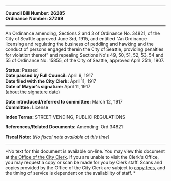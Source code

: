 * * * * *  
  
**Council Bill Number: [](#h0)[](#h2)26285**   
**Ordinance Number: 37269**  
  
* * * * *  
  
An Ordinance amending, Sections 2 and 3 of Ordinance No. 34821, of the City of Seattle approved June 3rd, 1915, and entitled "An Ordinance licensing and regulating the business of peddling and hawking and the conduct of persons engaged therein the City of Seattle, providing penalties for violation thereof" and repealing Sections No's 49, 50, 51, 52, 53, 54 and 55 of Ordinance No. 15855, of the City of Seattle, approved April 25th, 1907.  
  
**Status:** Passed   
**Date passed by Full Council:** April 9, 1917   
**Date filed with the City Clerk:** April 11, 1917   
**Date of Mayor's signature:** April 11, 1917   
[(about the signature date)](/~public/approvaldate.htm)   
  
  
**Date introduced/referred to committee:** March 12, 1917   
**Committee:** License   
  
**Index Terms:** STREET-VENDING, PUBLIC-REGULATIONS  
  
**References/Related Documents:** Amending: Ord 34821  
  
**Fiscal Note:** *(No fiscal note available at this time)*  
  
* * * * *  
  
*No text for this document is available on-line. You may view this document at [the Office of the City Clerk](http://www.seattle.gov/leg/clerk/contactUs.htm). If you are unable to visit the Clerk's Office, you may request a copy or scan be made for you by Clerk staff. Scans and copies provided by the Office of the City Clerk are subject to [copy fees](http://clerk.seattle.gov/~public/clerkfees.htm), and the timing of service is dependent on the availability of staff. *  
  
  
